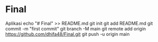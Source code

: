 # Final
Aplikasi
echo "# Final" >> README.md
git init
git add README.md
git commit -m "first commit"
git branch -M main
git remote add origin https://github.com/dhifa48/Final.git
git push -u origin main
